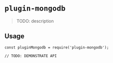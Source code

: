 # `plugin-mongodb`

> TODO: description

## Usage

```
const pluginMongodb = require('plugin-mongodb');

// TODO: DEMONSTRATE API
```
